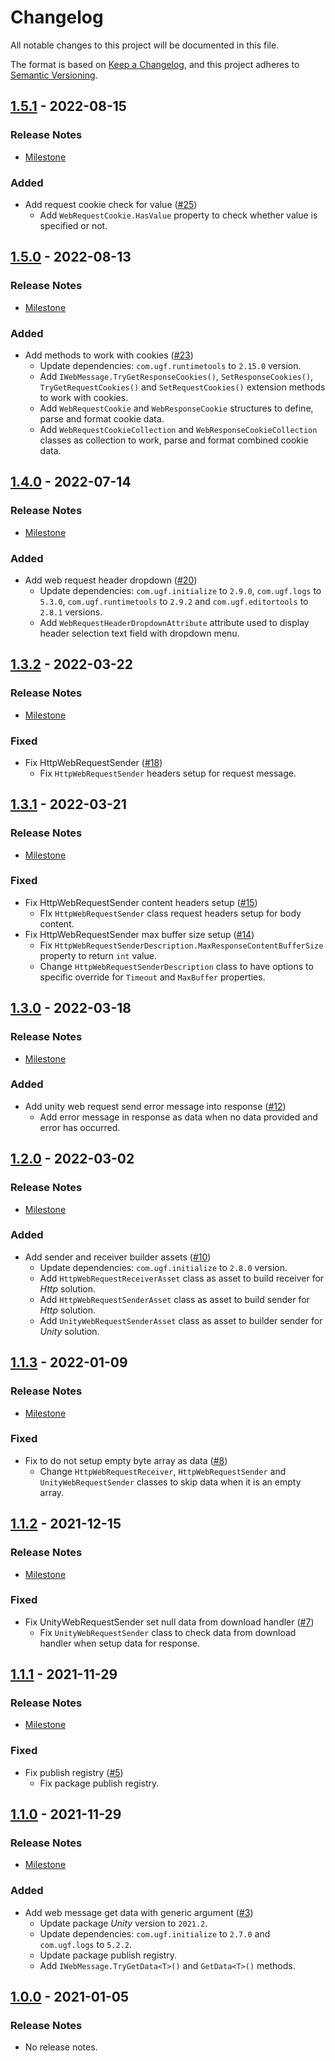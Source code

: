 # Changelog

All notable changes to this project will be documented in this file.

The format is based on [Keep a Changelog](https://keepachangelog.com/en/1.0.0/),
and this project adheres to [Semantic Versioning](https://semver.org/spec/v2.0.0.html).

## [1.5.1](https://github.com/unity-game-framework/ugf-webrequests/releases/tag/1.5.1) - 2022-08-15  

### Release Notes

- [Milestone](https://github.com/unity-game-framework/ugf-webrequests/milestone/11?closed=1)  
    

### Added

- Add request cookie check for value ([#25](https://github.com/unity-game-framework/ugf-webrequests/issues/25))  
    - Add `WebRequestCookie.HasValue` property to check whether value is specified or not.

## [1.5.0](https://github.com/unity-game-framework/ugf-webrequests/releases/tag/1.5.0) - 2022-08-13  

### Release Notes

- [Milestone](https://github.com/unity-game-framework/ugf-webrequests/milestone/10?closed=1)  
    

### Added

- Add methods to work with cookies ([#23](https://github.com/unity-game-framework/ugf-webrequests/issues/23))  
    - Update dependencies: `com.ugf.runtimetools` to `2.15.0` version.
    - Add `IWebMessage.TryGetResponseCookies()`, `SetResponseCookies()`, `TryGetRequestCookies()` and `SetRequestCookies()` extension methods to work with cookies.
    - Add `WebRequestCookie` and `WebResponseCookie` structures to define, parse and format cookie data.
    - Add `WebRequestCookieCollection` and `WebResponseCookieCollection` classes as collection to work, parse and format combined cookie data.

## [1.4.0](https://github.com/unity-game-framework/ugf-webrequests/releases/tag/1.4.0) - 2022-07-14  

### Release Notes

- [Milestone](https://github.com/unity-game-framework/ugf-webrequests/milestone/9?closed=1)  
    

### Added

- Add web request header dropdown ([#20](https://github.com/unity-game-framework/ugf-webrequests/issues/20))  
    - Update dependencies: `com.ugf.initialize` to `2.9.0`, `com.ugf.logs` to `5.3.0`, `com.ugf.runtimetools` to `2.9.2` and `com.ugf.editortools` to `2.8.1` versions.
    - Add `WebRequestHeaderDropdownAttribute` attribute used to display header selection text field with dropdown menu.

## [1.3.2](https://github.com/unity-game-framework/ugf-webrequests/releases/tag/1.3.2) - 2022-03-22  

### Release Notes

- [Milestone](https://github.com/unity-game-framework/ugf-webrequests/milestone/8?closed=1)  
    

### Fixed

- Fix HttpWebRequestSender ([#18](https://github.com/unity-game-framework/ugf-webrequests/issues/18))  
    - Fix `HttpWebRequestSender` headers setup for request message.

## [1.3.1](https://github.com/unity-game-framework/ugf-webrequests/releases/tag/1.3.1) - 2022-03-21  

### Release Notes

- [Milestone](https://github.com/unity-game-framework/ugf-webrequests/milestone/7?closed=1)  
    

### Fixed

- Fix HttpWebRequestSender content headers setup ([#15](https://github.com/unity-game-framework/ugf-webrequests/issues/15))  
    - FIx `HttpWebRequestSender` class request headers setup for body content.
- Fix HttpWebRequestSender max buffer size setup ([#14](https://github.com/unity-game-framework/ugf-webrequests/issues/14))  
    - Fix `HttpWebRequestSenderDescription.MaxResponseContentBufferSize` property to return `int` value.
    - Change `HttpWebRequestSenderDescription` class to have options to specific override for `Timeout` and `MaxBuffer` properties.

## [1.3.0](https://github.com/unity-game-framework/ugf-webrequests/releases/tag/1.3.0) - 2022-03-18  

### Release Notes

- [Milestone](https://github.com/unity-game-framework/ugf-webrequests/milestone/6?closed=1)  
    

### Added

- Add unity web request send error message into response ([#12](https://github.com/unity-game-framework/ugf-webrequests/issues/12))  
    - Add error message in response as data when no data provided and error has occurred.

## [1.2.0](https://github.com/unity-game-framework/ugf-webrequests/releases/tag/1.2.0) - 2022-03-02  

### Release Notes

- [Milestone](https://github.com/unity-game-framework/ugf-webrequests/milestone/5?closed=1)  
    

### Added

- Add sender and receiver builder assets ([#10](https://github.com/unity-game-framework/ugf-webrequests/issues/10))  
    - Update dependencies: `com.ugf.initialize` to `2.8.0` version.
    - Add `HttpWebRequestReceiverAsset` class as asset to build receiver for _Http_ solution.
    - Add `HttpWebRequestSenderAsset` class as asset to build sender for _Http_ solution.
    - Add `UnityWebRequestSenderAsset` class as asset to builder sender for _Unity_ solution.

## [1.1.3](https://github.com/unity-game-framework/ugf-webrequests/releases/tag/1.1.3) - 2022-01-09  

### Release Notes

- [Milestone](https://github.com/unity-game-framework/ugf-webrequests/milestone/4?closed=1)  
    

### Fixed

- Fix to do not setup empty byte array as data ([#8](https://github.com/unity-game-framework/ugf-webrequests/issues/8))  
    - Change `HttpWebRequestReceiver`, `HttpWebRequestSender` and `UnityWebRequestSender` classes to skip data when it is an empty array.

## [1.1.2](https://github.com/unity-game-framework/ugf-webrequests/releases/tag/1.1.2) - 2021-12-15  

### Release Notes

- [Milestone](https://github.com/unity-game-framework/ugf-webrequests/milestone/3?closed=1)  
    

### Fixed

- Fix UnityWebRequestSender set null data from download handler ([#7](https://github.com/unity-game-framework/ugf-webrequests/pull/7))  
    - Fix  `UnityWebRequestSender` class to check data from download handler when setup data for response.

## [1.1.1](https://github.com/unity-game-framework/ugf-webrequests/releases/tag/1.1.1) - 2021-11-29  

### Release Notes

- [Milestone](https://github.com/unity-game-framework/ugf-webrequests/milestone/2?closed=1)  
    

### Fixed

- Fix publish registry ([#5](https://github.com/unity-game-framework/ugf-webrequests/pull/5))  
    - Fix package publish registry.

## [1.1.0](https://github.com/unity-game-framework/ugf-webrequests/releases/tag/1.1.0) - 2021-11-29  

### Release Notes

- [Milestone](https://github.com/unity-game-framework/ugf-webrequests/milestone/1?closed=1)  
    

### Added

- Add web message get data with generic argument ([#3](https://github.com/unity-game-framework/ugf-webrequests/pull/3))  
    - Update package _Unity_ version to `2021.2`.
    - Update dependencies: `com.ugf.initialize` to `2.7.0` and `com.ugf.logs` to `5.2.2`.
    - Update package publish registry.
    - Add `IWebMessage.TryGetData<T>()` and `GetData<T>()` methods.

## [1.0.0](https://github.com/unity-game-framework/ugf-webrequests/releases/tag/1.0.0) - 2021-01-05  

### Release Notes

- No release notes.


